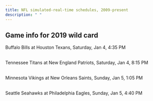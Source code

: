 ```yaml
---
title: NFL simulated-real-time schedules, 2009-present
description: " "
---
```


## Game info for 2019 wild card
Buffalo Bills at Houston Texans, Saturday, Jan 4, 4:35 PM

<br/>Tennessee Titans at New England Patriots, Saturday, Jan 4, 8:15 PM

<br/>Minnesota Vikings at New Orleans Saints, Sunday, Jan 5, 1:05 PM

<br/>Seattle Seahawks at Philadelphia Eagles, Sunday, Jan 5, 4:40 PM

